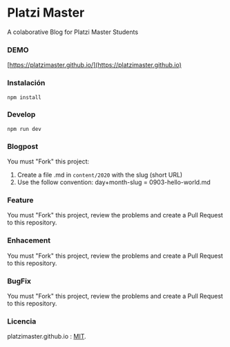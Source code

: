 # Platzi Master

A colaborative Blog for Platzi Master Students

### DEMO
[https://platzimaster.github.io/](https://platzimaster.github.io)

### Instalación
```
npm install
```

### Develop
```
npm run dev
```

### Blogpost
You must "Fork" this project:

1. Create a file .md in `content/2020` with the slug (short URL)
2. Use the follow convention: day+month-slug = 0903-hello-world.md

### Feature
You must "Fork" this project, review the problems and create a Pull Request to this repository.

### Enhacement
You must "Fork" this project, review the problems and create a Pull Request to this repository.

### BugFix
You must "Fork" this project, review the problems and create a Pull Request to this repository.

### Licencia
platzimaster.github.io : [MIT](https://opensource.org/licenses/MIT).
